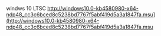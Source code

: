 windws 10 LTSC
http://windows10.0-kb4580980-x64-ndp48_cc3c6bced8c5238bd7767f5abf419d5a3a1847fa.msu](http://windows10.0-kb4580980-x64-ndp48_cc3c6bced8c5238bd7767f5abf419d5a3a1847fa.msu